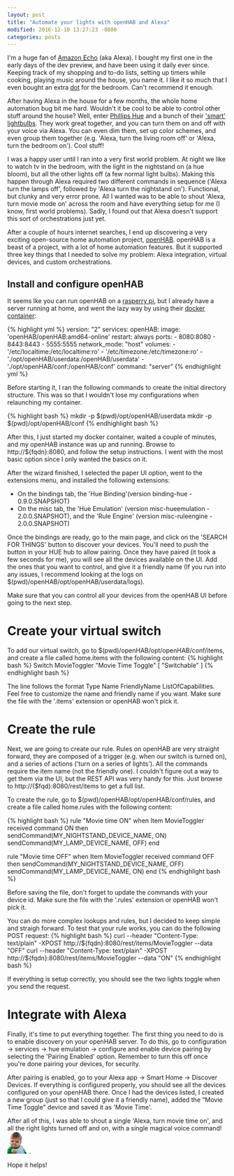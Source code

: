 ```yaml
---
layout: post
title: "Automate your lights with openHAB and Alexa"
modified: 2016-12-10 13:27:23 -0800
categories: posts
---
```


I'm a huge fan of [Amazon Echo](https://www.amazon.com/Amazon-Echo-Bluetooth-Speaker-with-WiFi-Alexa/dp/B00X4WHP5E) (aka Alexa). I bought my first one
in the early days of the dev preview, and have been
using it daily ever since. Keeping track of my shopping and to-do lists, setting up timers while cooking, playing music
around the house, you name it. I like it so much that I even bought an extra [dot](https://www.amazon.com/All-New-Amazon-Echo-Dot-Add-Alexa-To-Any-Room/dp/B01DFKC2SO/)
for the bedroom. Can't recommend it enough.

After having Alexa in the house for a few months, the whole home automation bug bit me hard. Wouldn't it be cool to be able
to control other stuff around the house? Well, enter [Phillips Hue](https://www.amazon.com/Philips-White-Starter-light-bridge/dp/B014H2OZAC)
and a bunch of their ['smart' lightbulbs](https://www.amazon.com/Philips-468058-White-3-Pack-Amazon/dp/B01M1S6I1Y). They work great
together, and you can turn them on and off with your voice via Alexa. You can even dim them, set up color schemes, and even
group them together (e.g. 'Alexa, turn the living room off' or 'Alexa, turn the bedroom on'). Cool stuff!

I was a happy user until I ran into a very first world problem. At night we like to watch tv in the bedroom, with the light
in the nightstand on (a hue bloom), but all the other lights off (a few normal light bulbs). Making this happen through Alexa
required two different commands in sequence ('Alexa turn the lamps off', followed by 'Alexa turn the nightstand on'). Functional,
but clunky and very error prone. All I wanted was to be able to shout 'Alexa, turn movie mode on' across the room and have everything
setup for me (I know, first world problems).  Sadly, I found out that Alexa doesn't support this sort of orchestrations just yet.

After a couple of hours internet searches, I end up discovering a very exciting open-source home automation project, [openHAB](https://github.com/openHAB).
openHAB is a beast of a project, with a lot of home automation features. But it supported three key things that I needed to solve my problem: Alexa integration,
virtual devices, and custom orchestrations.

## Install and configure openHAB
It seems lke you can run openHAB on a [rasperry pi](https://www.makeuseof.com/tag/getting-started-openhab-home-automation-raspberry-pi/), but I already have a server running at home,
and went the lazy way by using their [docker container](https://hub.docker.com/r/openhab/openhab/):

{% highlight yml %}
version: "2"
services:
  openHAB:
    image: 'openHAB/openHAB:amd64-online'
    restart: always
    ports:
      - 8080:8080
      - 8443:8443
      - 5555:5555
    network_mode: "host"
    volumes:
      - '/etc/localtime:/etc/localtime:ro'
      - '/etc/timezone:/etc/timezone:ro'
      - './opt/openHAB/userdata:/openHAB/userdata'
      - './opt/openHAB/conf:/openHAB/conf'
    command: "server"
{% endhighlight yml %}

Before starting it, I ran the following commands to create the initial directory structure. This was so that I wouldn't lose my configurations
when relaunching my container.

{% highlight bash %}
mkdir -p $(pwd)/opt/openHAB/userdata
mkdir -p $(pwd)/opt/openHAB/conf
{% endhighlight bash %}

After this, I just started my docker container, waited a couple of minutes, and my openHAB instance was up and running. Browse to http://${fqdn}:8080,
and follow the setup instructions. I went with the most basic option since I only wanted the basics on it.

After the wizard finished, I selected the paper UI option, went to the extensions menu, and installed the  following extensions:
+ On the bindings tab, the 'Hue Binding'(version binding-hue - 0.9.0.SNAPSHOT)
+ On the misc tab, the 'Hue Emulation' (version misc-hueemulation - 2.0.0.SNAPSHOT), and the 'Rule Engine' (version misc-ruleengine - 2.0.0.SNAPSHOT)

Once the bindings are ready, go to the main page, and click on the 'SEARCH FOR THINGS' button to discover your devices. You'll need to push the button in your
HUE hub to allow pairing. Once they have paired (it took a few seconds for me), you will see all the devices available on the UI. Add the ones that you want to control,
and give it a friendly name (If you run into any issues, I recommend looking at the logs on $(pwd)/openHAB/opt/openHAB/userdata/logs).

Make sure that you can control all your devices from the openHAB UI before going to the next step.

# Create your virtual switch
To add our virtual switch, go to $(pwd)/openHAB/opt/openHAB/conf/items, and create a file called home.items with the following content:
{% highlight bash %}
Switch  MovieToggler     "Movie Time Toggle" [ "Switchable" ]
{% endhighlight bash %}

The line follows the format Type Name FriendlyName ListOfCapabilities. Feel free to customize the name and friendly name if you want. Make sure the file with the '.items' extension
or openHAB won't pick it.

# Create the rule
Next, we are going to create our rule. Rules on openHAB are very straight forward, they are composed  of a trigger (e.g. when our switch is turned on), and a series of
actions ('turn on a series of lights'). All the commands require the item name (not the friendly one). I couldn't figure out a way to get them via the UI, but the REST API
was very handy for this. Just browse to http://{$fqd}:8080/rest/items to get a full list.

To create the rule, go to $(pwd)/openHAB/opt/openHAB/conf/rules, and create a file called home.rules with the following content:

{% highlight bash %}
rule "Movie time ON"
when
  Item MovieToggler received command ON
then
  sendCommand(MY_NIGHTSTAND_DEVICE_NAME, ON)
  sendCommand(MY_LAMP_DEVICE_NAME,  OFF)
end

rule "Movie time OFF"
when
  Item MovieToggler received command OFF
then
  sendCommand(MY_NIGHTSTAND_DEVICE_NAME, OFF)
  sendCommand(MY_LAMP_DEVICE_NAME,  ON)
end
{% endhighlight bash %}

Before saving the file, don't forget to update the commands with your device id. Make sure the file with the '.rules' extension or openHAB won't pick it.


You can do more complex lookups and rules, but I decided to keep simple and straigh forward. To test that your rule works, you can do the following POST request:
{% highlight bash %}
curl --header "Content-Type: text/plain" -XPOST  http://${fqdn}:8080/rest/items/MovieToggler --data "OFF"
curl --header "Content-Type: text/plain" -XPOST  http://${fqdn}:8080/rest/items/MovieToggler --data "ON"
{% endhighlight bash %}

If everything is setup correctly, you should see the two lights toggle when you send the request.

# Integrate with Alexa
Finally, it's time to put everything together. The first thing you need to do is to enable discovery on your openHAB server. To do this, go to
configuration -> services -> hue emulation -> configure  and enable device pairing by selecting the 'Pairing Enabled' option. Remember to turn this
off once you're done pairing your devices, for security.

After pairing is enabled, go to your Alexa app -> Smart Home -> Discover Devices. If everything is configured properly, you should see all the devices
configured on your openHAB there.  Once I had the devices listed, I created a new group (just so that I could give it a friendly name), added the
"Movie Time Toggle" device and saved it as 'Movie Time'.

After all of this, I was able to shout a single 'Alexa, turn movie time on', and all the right lights turned off and on, with a single magical
voice command! ![success](/images/success.png).

Hope it helps!




